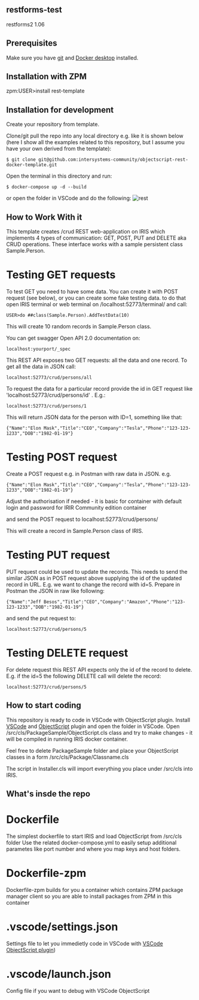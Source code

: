 ## restforms-test
restforms2 1.06
## Prerequisites
Make sure you have [git](https://git-scm.com/book/en/v2/Getting-Started-Installing-Git) and [Docker desktop](https://www.docker.com/products/docker-desktop) installed.

## Installation with ZPM

zpm:USER>install rest-template

## Installation for development

Create your repository from template.

Clone/git pull the repo into any local directory e.g. like it is shown below (here I show all the examples related to this repository, but I assume you have your own derived from the template):

```
$ git clone git@github.com:intersystems-community/objectscript-rest-docker-template.git
```

Open the terminal in this directory and run:

```
$ docker-compose up -d --build
```

or open the folder in VSCode and do the following:
![rest](https://user-images.githubusercontent.com/2781759/78183327-63569800-7470-11ea-8561-c3b547ce9001.gif)


## How to Work With it

This template creates /crud REST web-application on IRIS which implements 4 types of communication: GET, POST, PUT and DELETE aka CRUD operations.
These interface works with a sample persistent class Sample.Person.

# Testing GET requests

To test GET you need to have some data. You can create it with POST request (see below), or you can create some fake testing data. to do that open IRIS terminal or web terminal on /localhost:52773/terminal/  and call:

```
USER>do ##class(Sample.Person).AddTestData(10)
```
This will create 10 random records in Sample.Person class.


You can get swagger Open API 2.0 documentation on:
```
localhost:yourport/_spec
```

This REST API exposes two GET requests: all the data and one record.
To get all the data in JSON call:

```
localhost:52773/crud/persons/all
```

To request the data for a particular record provide the id in GET request like 'localhost:52773/crud/persons/id' . E.g.:

```
localhost:52773/crud/persons/1
```

This will return JSON data for the person with ID=1, something like that:

```
{"Name":"Elon Mask","Title":"CEO","Company":"Tesla","Phone":"123-123-1233","DOB":"1982-01-19"}
```

# Testing POST request

Create a POST request e.g. in Postman with raw data in JSON. e.g.

```
{"Name":"Elon Mask","Title":"CEO","Company":"Tesla","Phone":"123-123-1233","DOB":"1982-01-19"}
```

Adjust the authorisation if needed - it is basic for container with default login and password for IRIR Community edition container

and send the POST request to localhost:52773/crud/persons/

This will create a record in Sample.Person class of IRIS.

# Testing PUT request

PUT request could be used to update the records. This needs to send the similar JSON as in POST request above supplying the id of the updated record in URL.
E.g. we want to change the record with id=5. Prepare in Postman the JSON in raw like following:

```
{"Name":"Jeff Besos","Title":"CEO","Company":"Amazon","Phone":"123-123-1233","DOB":"1982-01-19"}
```

and send the put request to:
```
localhost:52773/crud/persons/5
```

# Testing DELETE request

For delete request this REST API expects only the id of the record to delete. E.g. if the id=5 the following DELETE call will delete the record:

```
localhost:52773/crud/persons/5
```

## How to start coding
This repository is ready to code in VSCode with ObjectScript plugin.
Install [VSCode](https://code.visualstudio.com/) and [ObjectScript](https://marketplace.visualstudio.com/items?itemName=daimor.vscode-objectscript) plugin and open the folder in VSCode.
Open /src/cls/PackageSample/ObjectScript.cls class and try to make changes - it will be compiled in running IRIS docker container.

Feel free to delete PackageSample folder and place your ObjectScript classes in a form
/src/cls/Package/Classname.cls

The script in Installer.cls will import everything you place under /src/cls into IRIS.

## What's insde the repo

# Dockerfile

The simplest dockerfile to start IRIS and load ObjectScript from /src/cls folder
Use the related docker-compose.yml to easily setup additional parametes like port number and where you map keys and host folders.

# Dockerfile-zpm

Dockerfile-zpm builds for you a container which contains ZPM package manager client so you are able to install packages from ZPM in this container

# .vscode/settings.json

Settings file to let you immedietly code in VSCode with [VSCode ObjectScript plugin](https://marketplace.visualstudio.com/items?itemName=daimor.vscode-objectscript))

# .vscode/launch.json
Config file if you want to debug with VSCode ObjectScript
